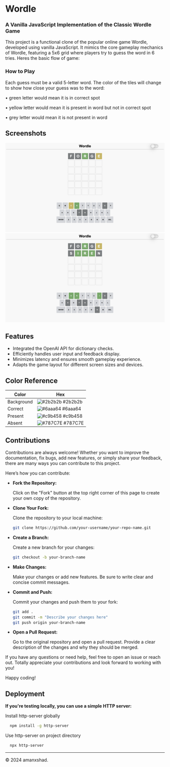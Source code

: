 
# Wordle

### A Vanilla JavaScript Implementation of the Classic Wordle Game

This project is a functional clone of the popular online game Wordle, developed using vanilla JavaScript. It mimics the core gameplay mechanics of Wordle, featuring a 5x6 grid where players try to guess the word in 6 tries. Heres the basic flow of game:

### How to Play

Each guess must be a valid 5-letter word. The color of the tiles will change to show how close your guess was to the word:

• green letter would mean it is in correct spot

• yellow letter would mean it is present in word but not in correct spot

• grey letter would mean it is not present in word

## Screenshots

![App Screenshot1](./images/ss1.png)
![App Screenshot2](./images/ss2.png)

## Features


- Integrated the OpenAI API for dictionary checks.
- Efficiently handles user input and feedback display.
- Minimizes latency and ensures smooth gameplay experience.
- Adapts the game layout for different screen sizes and devices.

## Color Reference

| Color             | Hex                                                                |
| ----------------- | ------------------------------------------------------------------ |
| Background| ![#2b2b2b](https://via.placeholder.com/10/2b2b2b?text=+) #2b2b2b |
| Correct | ![#6aaa64](https://via.placeholder.com/10/6aaa64?text=+) #6aaa64 |
| Present | ![#c9b458](https://via.placeholder.com/10/c9b458?text=+) #c9b458 |
| Absent | ![#787C7E](https://via.placeholder.com/10/787C7E?text=+) #787C7E |


## Contributions

Contributions are always welcome! Whether you want to improve the documentation, fix bugs, add new features, or simply share your feedback, there are many ways you can contribute to this project.

Here’s how you can contribute:


- **Fork the Repository:**

   Click on the "Fork" button at the top right corner of this page to create your own copy of the repository.

- **Clone Your Fork:**


   Clone the repository to your local machine:
     ```bash
     git clone https://github.com/your-username/your-repo-name.git
     ```


- **Create a Branch:**


   Create a new branch for your changes:
     ```bash
     git checkout -b your-branch-name
     ```


- **Make Changes:**

   Make your changes or add new features. Be sure to write clear and concise commit messages.

- **Commit and Push:**


   Commit your changes and push them to your fork:
     ```bash
     git add .
     git commit -m "Describe your changes here"
     git push origin your-branch-name
     ```


- **Open a Pull Request:**


   Go to the original repository and open a pull request. Provide a clear description of the changes and why they should be merged.


If you have any questions or need help, feel free to open an issue or reach out. Totally appreciate your contributions and look forward to working with you!

Happy coding!





## Deployment

**If you're testing locally, you can use a simple HTTP server:**


Install http-server globally 
```bash
  npm install -g http-server
```

Use http-server on project directory
```bash
  npx http-server
```
---

© 2024 amanxshad. 